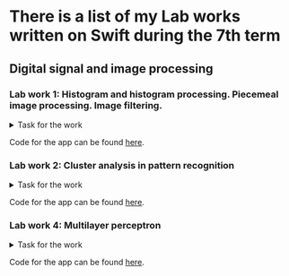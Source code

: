 # There is a list of my Lab works written on Swift during the 7th term

## Digital signal and image processing

### Lab work 1: Histogram and histogram processing. Piecemeal image processing. Image filtering.

<details>

<summary>Task for the work</summary>
Написать программу, выполняющую следующие операции над изображения-ми (обязательна обработка как цветных, так и полутоновых изображений):

1.	Загрузить и отобразить изображение на экране. Реализовать возмож-ность сохранения и вывода на экран обработанного изображения.
2.	Вывести гистограмму яркости изображения.
3.	Выполнить поэлементную обработку изображения: Препарирование изображения <img width="422" alt="image" src="https://github.com/vasilevsky007/SwiftLabs7Term/assets/72131827/47c571d6-9549-412e-9143-85422137bf33">

(рис д, е)	При реализации интерфейса предусмотреть возможность ввода параметров:
рис. 1.3, д, е - gmin и gmax ;  fmin и fmax
. Вывести гистограмму яркости об-работанного изображения.

4.	Выполнить фильтрацию изображения (Min-фильтр, max-фильтр, min-max-фильтр ). Вывести гистограмму яркости обработанного изображения.

</details>

Code for the app can be found [here](/cosii1).

### Lab work 2: Cluster analysis in pattern recognition

<details>

<summary>Task for the work</summary>

1.	При необходимости выполнить коррекцию яркости изображения (см. лаб. работу №1).
2.	Перевести цветное изображение в бинарное изображение.
3.	Реализовать пороговую бинаризацию изображения.
4.	Выделить четырехсвязные области на изображении.
5.	Определить свойства объектов, вычислить систему признаков для объектов, представленных на изображении (площадь, периметр, компактность, вытянутость, статистические моменты).
6.	Используя алгоритм k-средних и меру сходства, заданную преподавателем, определить принадлежность объекта к одному из кластеров (классов).

</details>

Code for the app can be found [here](/cosii2).

### Lab work 4: Multilayer perceptron
<details>

<summary>Task for the work</summary>

1. Напишите программу, реализующую многослойный персептрон.
3. Произведите обучение многослойного персептрона. Исходные данные  – 5 классов образов, размер идеального образа 6×6.
4. Подайте на вход сети ряд тестовых образов, по 3 зашумленных образа каждого из 5 классов.
5. Проанализируйте результаты работы программы, которые должны иметь следующий вид:
  +	вывести распознаваемый зашумленный образ;
  +	вывести процент подобия распознаваемого зашумленного образа по отношению к каждому из 5 классов;
  +	вывести количество шагов, затраченных на обучение сети на заданное количество классов.


</details>

Code for the app can be found [here](/cosii3).


<!--## System software of local computer networks
### Lab work 2 -->
